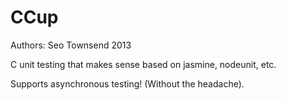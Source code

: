CCup
====

Authors: Seo Townsend 2013

C unit testing that makes sense based on jasmine, nodeunit, etc.

Supports asynchronous testing!  (Without the headache).
